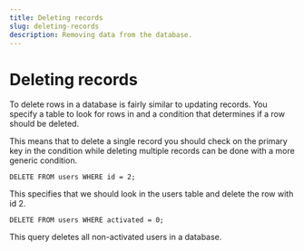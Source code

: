 ```yaml
---
title: Deleting records
slug: deleting-records
description: Removing data from the database.
---
```


# Deleting records

To delete rows in a database is fairly similar to updating records. You specify a table to look for rows in and a condition that determines if a row should be deleted.

This means that to delete a single record you should check on the primary key in the condition while deleting multiple records can be done with a more generic condition.

```
DELETE FROM users WHERE id = 2;
```

This specifies that we should look in the users table and delete the row with id 2.

```
DELETE FROM users WHERE activated = 0;
```

This query deletes all non-activated users in a database.
